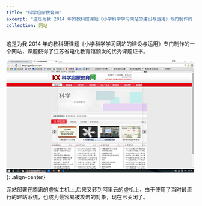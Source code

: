 ```yaml
---
title: "科学启蒙教育网"
excerpt: "这是为我 2014 年的教科研课题《小学科学学习网站的建设与运用》专门制作的一个网站，课题获得了江苏省电化教育馆颁发的优秀课题证书。<br/><img src='/images/科学启蒙教育网-首页.png'>"
collection: 网站
---
```



这是为我 2014 年的教科研课题《小学科学学习网站的建设与运用》专门制作的一个网站，课题获得了江苏省电化教育馆颁发的优秀课题证书。

![科学启蒙教育网](/images/科学启蒙教育网-首页.png){: .align-center}

网站部署在腾讯的虚拟主机上,后来又转到阿里云的虚机上，由于使用了当时最流行的建站系统，也成为最容易被攻击的对象，现在已关闭了。


